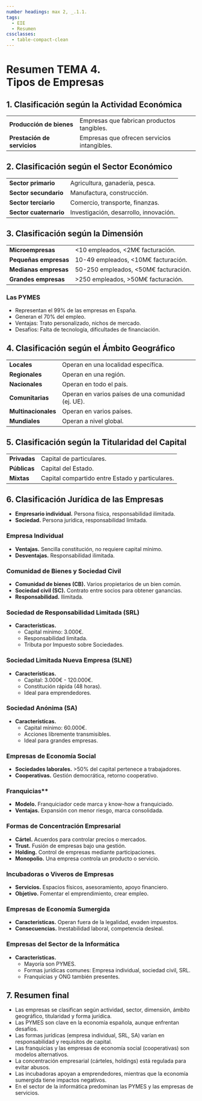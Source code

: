 ```yaml
---
number headings: max 2, _.1.1.
tags:
  - EIE
  - Resumen
cssclasses:
  - table-compact-clean
---
```


# **Resumen TEMA 4.** <br>Tipos de Empresas
## 1. Clasificación según la Actividad Económica
| | |
|---|---|
|**Producción de bienes**|Empresas que fabrican productos tangibles.|
|**Prestación de servicios**|Empresas que ofrecen servicios intangibles.|
## 2. Clasificación según el Sector Económico
| | |
|---|---|
|**Sector primario**|Agricultura, ganadería, pesca.|
|**Sector secundario**|Manufactura, construcción.|
|**Sector terciario**|Comercio, transporte, finanzas.|
|**Sector cuaternario**|Investigación, desarrollo, innovación.|
## 3. Clasificación según la Dimensión
| | |
|---|---|
|**Microempresas**|<10 empleados, <2M€ facturación.|
|**Pequeñas empresas**|10-49 empleados, <10M€ facturación.|
|**Medianas empresas**|50-250 empleados, <50M€ facturación.|
|**Grandes empresas**|>250 empleados, >50M€ facturación.|
### Las PYMES
- Representan el 99% de las empresas en España.
- Generan el 70% del empleo.
- Ventajas: Trato personalizado, nichos de mercado.
- Desafíos: Falta de tecnología, dificultades de financiación.
## 4. Clasificación según el Ámbito Geográfico
| | |
|---|---|
|**Locales**|Operan en una localidad específica.|
|**Regionales**|Operan en una región.|
|**Nacionales**|Operan en todo el país.|
|**Comunitarias**|Operan en varios países de una comunidad (ej. UE).|
|**Multinacionales**|Operan en varios países.|
|**Mundiales**|Operan a nivel global.|
## 5. Clasificación según la Titularidad del Capital
| | |
|---|---|
|**Privadas**|Capital de particulares.|
|**Públicas**|Capital del Estado.|
|**Mixtas**|Capital compartido entre Estado y particulares.|
## 6. Clasificación Jurídica de las Empresas
- **Empresario individual.** Persona física, responsabilidad ilimitada.
- **Sociedad.** Persona jurídica, responsabilidad limitada.
### Empresa Individual
- **Ventajas.** Sencilla constitución, no requiere capital mínimo.
- **Desventajas.** Responsabilidad ilimitada.
### Comunidad de Bienes y Sociedad Civil
- **Comunidad de bienes (CB).** Varios propietarios de un bien común.
- **Sociedad civil (SC).** Contrato entre socios para obtener ganancias.
- **Responsabilidad.** Ilimitada.
### Sociedad de Responsabilidad Limitada (SRL)
- **Características.**
  - Capital mínimo: 3.000€.
  - Responsabilidad limitada.
  - Tributa por Impuesto sobre Sociedades.
### Sociedad Limitada Nueva Empresa (SLNE)
- **Características.**
  - Capital: 3.000€ - 120.000€.
  - Constitución rápida (48 horas).
  - Ideal para emprendedores.
### Sociedad Anónima (SA)
- **Características.**
  - Capital mínimo: 60.000€.
  - Acciones libremente transmisibles.
  - Ideal para grandes empresas.
### Empresas de Economía Social
- **Sociedades laborales.** >50% del capital pertenece a trabajadores.
- **Cooperativas.** Gestión democrática, retorno cooperativo.
### Franquicias**
- **Modelo.** Franquiciador cede marca y know-how a franquiciado.
- **Ventajas.** Expansión con menor riesgo, marca consolidada.
### Formas de Concentración Empresarial
- **Cártel.** Acuerdos para controlar precios o mercados.
- **Trust.** Fusión de empresas bajo una gestión.
- **Holding.** Control de empresas mediante participaciones.
- **Monopolio.** Una empresa controla un producto o servicio.
### Incubadoras o Viveros de Empresas
- **Servicios.** Espacios físicos, asesoramiento, apoyo financiero.
- **Objetivo.** Fomentar el emprendimiento, crear empleo.
### Empresas de Economía Sumergida
- **Características.** Operan fuera de la legalidad, evaden impuestos.
- **Consecuencias.** Inestabilidad laboral, competencia desleal.
### Empresas del Sector de la Informática
- **Características.**
  - Mayoría son PYMES.
  - Formas jurídicas comunes: Empresa individual, sociedad civil, SRL.
  - Franquicias y ONG también presentes.
## 7. Resumen final
- Las empresas se clasifican según actividad, sector, dimensión, ámbito geográfico, titularidad y forma jurídica.
- Las PYMES son clave en la economía española, aunque enfrentan desafíos.
- Las formas jurídicas (empresa individual, SRL, SA) varían en responsabilidad y requisitos de capital.
- Las franquicias y las empresas de economía social (cooperativas) son modelos alternativos.
- La concentración empresarial (cárteles, holdings) está regulada para evitar abusos.
- Las incubadoras apoyan a emprendedores, mientras que la economía sumergida tiene impactos negativos.
- En el sector de la informática predominan las PYMES y las empresas de servicios.
